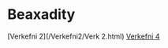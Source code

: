 # Beaxadity
[Verkefni 2](/Verkefni2/Verk 2.html)
[Verkefni 4](/verkefni-5-nemendur/Vef/verkefni-5-nemendur/verkefni-5-nemendur/index.html)
